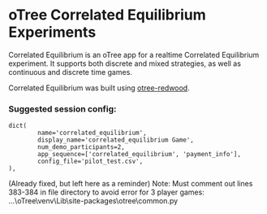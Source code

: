 # oTree Correlated Equilibrium Experiments

Correlated Equilibrium is an oTree app for a realtime Correlated Equilibrium experiment. It supports both discrete and mixed strategies, as well as continuous and discrete time games.

Correlated Equilibrium was built using [otree-redwood](https://github.com/Leeps-Lab/otree-redwood).

### Suggested session config:

```
dict(
        name='correlated_equilibrium',
        display_name='correlated_equilibrium Game',
        num_demo_participants=2,
        app_sequence=['correlated_equilibrium', 'payment_info'],
        config_file='pilot_test.csv',
),
```

(Already fixed, but left here as a reminder)
Note: Must comment out lines 383-384 in file directory to avoid error for 3 player games: ...\oTree\venv\Lib\site-packages\otree\common.py 